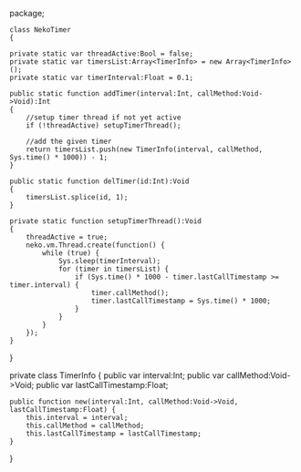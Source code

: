 package;

    class NekoTimer 
    {
		
    private static var threadActive:Bool = false;
    private static var timersList:Array<TimerInfo> = new Array<TimerInfo>();
    private static var timerInterval:Float = 0.1;

    public static function addTimer(interval:Int, callMethod:Void->Void):Int
    {
        //setup timer thread if not yet active
        if (!threadActive) setupTimerThread();

        //add the given timer
        return timersList.push(new TimerInfo(interval, callMethod, Sys.time() * 1000)) - 1;
    }

    public static function delTimer(id:Int):Void
    {
        timersList.splice(id, 1);
    }

    private static function setupTimerThread():Void
    {
        threadActive = true;
        neko.vm.Thread.create(function() {
            while (true) {
                Sys.sleep(timerInterval);
                for (timer in timersList) {
                    if (Sys.time() * 1000 - timer.lastCallTimestamp >= timer.interval) {
                        timer.callMethod();
                        timer.lastCallTimestamp = Sys.time() * 1000;
                    }
                }
            }
        });
    }
}

private class TimerInfo
{
    public var interval:Int;
    public var callMethod:Void->Void;
    public var lastCallTimestamp:Float;

    public function new(interval:Int, callMethod:Void->Void, lastCallTimestamp:Float) {
        this.interval = interval;
        this.callMethod = callMethod;
        this.lastCallTimestamp = lastCallTimestamp;
    }
}
